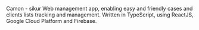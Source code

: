 Camon - sikur Web management app, enabling easy and friendly cases and clients lists tracking and management.
Written in TypeScript, using ReactJS, Google Cloud Platform and Firebase.
